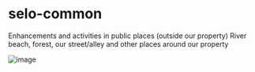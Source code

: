 # selo-common
Enhancements and activities in public places (outside our property)
River beach, forest, our street/alley and other places around our property

![image](https://github.com/user-attachments/assets/cd080864-c7e6-49e8-8f34-82f3e40c4c84)
